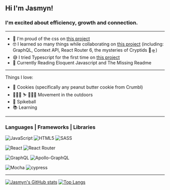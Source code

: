 ## Hi I'm Jasmyn!

### I'm excited about efficiency, growth and connection.

***

- 🎨 I'm proud of the css on [this project](https://github.com/jasmyn2244/overlook-repo)
- 🤓 I learned so many things while collaborating on [this project](https://github.com/jasmyn2244/ok-cryptid-fe) (including: GraphQL, Context API, React Router 6, the mysteries of Cryptids 👣🛸)
- 😅 I tried Typescript for the first time on [this project](https://github.com/jasmyn2244/Round-House-Rumble)
- 📖 Currently Reading Eloquent Javascript and The Missing Readme

***

Things I love:
- 🍪 Cookies (specifically any peanut butter cookie from Crumbl)
- 🚵🏽‍♀️ ⛷ 🧗🏽‍♀️ Movement in the outdoors 
- 🏐 Spikeball
- 📚 Learning 

***

### Languages | Frameworks | Libraries

![JavaScript](https://img.shields.io/badge/javascript-%23323330.svg?style=for-the-badge&logo=javascript&logoColor=%23F7DF1E)
![HTML5](https://img.shields.io/badge/html5-%23E34F26.svg?style=for-the-badge&logo=html5&logoColor=white)
![SASS](https://img.shields.io/badge/SASS-hotpink.svg?style=for-the-badge&logo=SASS&logoColor=white)

![React](https://img.shields.io/badge/react-%2320232a.svg?style=for-the-badge&logo=react&logoColor=%2361DAFB)
![React Router](https://img.shields.io/badge/React_Router-CA4245?style=for-the-badge&logo=react-router&logoColor=white)

![GraphQL](https://img.shields.io/badge/-GraphQL-E10098?style=for-the-badge&logo=graphql&logoColor=white)
![Apollo-GraphQL](https://img.shields.io/badge/-ApolloGraphQL-311C87?style=for-the-badge&logo=apollo-graphql)

![Mocha](https://img.shields.io/badge/-mocha-%238D6748?style=for-the-badge&logo=mocha&logoColor=white)
![cypress](https://img.shields.io/badge/-cypress-%23E5E5E5?style=for-the-badge&logo=cypress&logoColor=058a5e)

***

[![Jasmyn's GitHub stats](https://github-readme-stats.vercel.app/api?username=jasmyn2244)](https://github.com/jasmyn2244/github-readme-stats)
[![Top Langs](https://github-readme-stats.vercel.app/api/top-langs/?username=jasmyn2244&layout=compact)](https://github.com/jasmyn2244/github-readme-stats)




<!--
**jasmyn2244/jasmyn2244** is a ✨ _special_ ✨ repository because its `README.md` (this file) appears on your GitHub profile.



- 🔭 I’m currently working on ...
- 🌱 I’m currently learning ...
- 👯 I’m looking to collaborate on ...
- 🤔 I’m looking for help with ...
- 💬 Ask me about ...
- 📫 How to reach me: ...
- 😄 Pronouns: ...
- ⚡ Fun fact: ...
-->
